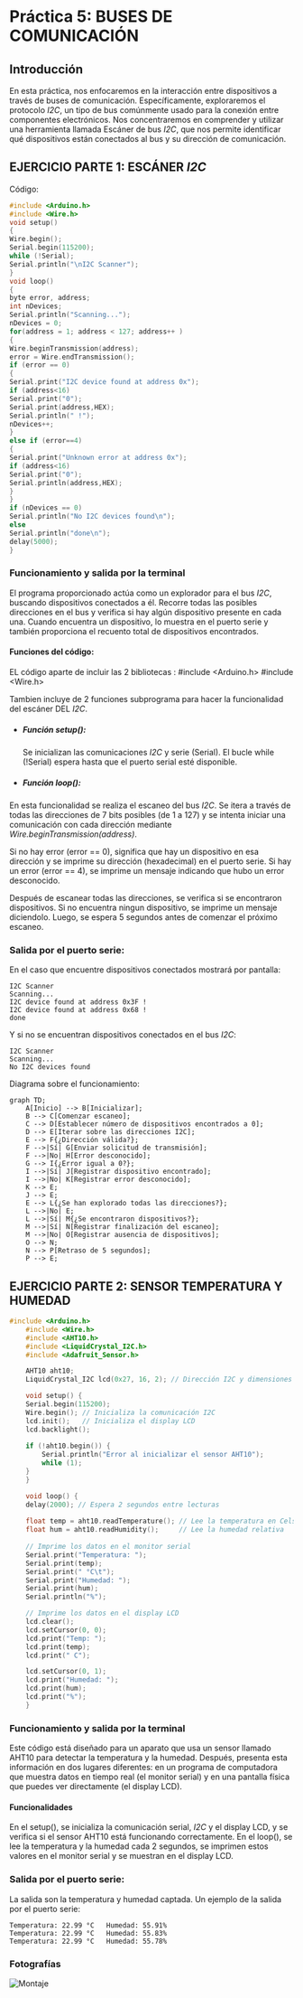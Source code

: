# Práctica 5: BUSES DE COMUNICACIÓN

## Introducción
En esta práctica, nos enfocaremos en la interacción entre dispositivos a través de buses de comunicación. 
Específicamente, exploraremos el protocolo *I2C*, un tipo de bus comúnmente usado para la conexión entre componentes electrónicos. Nos concentraremos en comprender y utilizar una herramienta llamada Escáner de bus *I2C*, que nos permite identificar qué dispositivos están conectados al bus y su dirección de comunicación.

## EJERCICIO PARTE 1: ESCÁNER *I2C*

Código:

```c++
#include <Arduino.h>
#include <Wire.h>
void setup()
{
Wire.begin();
Serial.begin(115200);
while (!Serial);
Serial.println("\nI2C Scanner");
}
void loop()
{
byte error, address;
int nDevices;
Serial.println("Scanning...");
nDevices = 0;
for(address = 1; address < 127; address++ )
{
Wire.beginTransmission(address);
error = Wire.endTransmission();
if (error == 0)
{
Serial.print("I2C device found at address 0x");
if (address<16)
Serial.print("0");
Serial.print(address,HEX);
Serial.println(" !");
nDevices++;
}
else if (error==4)
{
Serial.print("Unknown error at address 0x");
if (address<16)
Serial.print("0");
Serial.println(address,HEX);
}
}
if (nDevices == 0)
Serial.println("No I2C devices found\n");
else
Serial.println("done\n");
delay(5000);
}

```
### Funcionamiento y salida por la terminal 
El programa proporcionado actúa como un explorador para el bus *I2C*, buscando dispositivos conectados a él. Recorre todas las posibles direcciones en el bus y verifica si hay algún dispositivo presente en cada una. Cuando encuentra un dispositivo, lo muestra en el puerto serie y también proporciona el recuento total de dispositivos encontrados.

#### Funciones del código:
EL código aparte de incluir las 2 bibliotecas : 
#include <Arduino.h>
#include <Wire.h>

Tambien incluye de 2 funciones subprograma para hacer la funcionalidad del escáner DEL *I2C*.

- ##### *Función setup():*
  Se inicializan las comunicaciones *I2C* y serie (Serial). El bucle while (!Serial) espera hasta que el puerto serial esté disponible.
  
- ##### *Función loop():*
 En esta funcionalidad se realiza el escaneo del bus *I2C*. Se itera a través de todas las direcciones de 7 bits posibles (de 1 a 127) y se intenta iniciar una comunicación con cada dirección mediante *Wire.beginTransmission(address)*. 
 
 Si no hay error (error == 0), significa que hay un dispositivo en esa dirección y se imprime su dirección (hexadecimal) en el puerto serie. 
 Si hay un error (error == 4), se imprime un mensaje indicando que hubo un error desconocido.
 
Después de escanear todas las direcciones, se verifica si se encontraron dispositivos. Si no encuentra ningun dispositivo, se imprime un mensaje diciendolo. Luego, se espera 5 segundos antes de comenzar el próximo escaneo.
  
### Salida por el puerto serie:

En el caso que encuentre dispositivos conectados mostrará por pantalla:
```
I2C Scanner
Scanning...
I2C device found at address 0x3F !
I2C device found at address 0x68 !
done
```

Y si no se encuentran dispositivos conectados en el bus *I2C*:
```
I2C Scanner
Scanning...
No I2C devices found
```

Diagrama sobre el funcionamiento:
```mermaid
graph TD;
    A[Inicio] --> B[Inicializar];
    B --> C[Comenzar escaneo];
    C --> D[Establecer número de dispositivos encontrados a 0];
    D --> E[Iterar sobre las direcciones I2C];
    E --> F{¿Dirección válida?};
    F -->|Sí| G[Enviar solicitud de transmisión];
    F -->|No| H[Error desconocido];
    G --> I{¿Error igual a 0?};
    I -->|Sí| J[Registrar dispositivo encontrado];
    I -->|No| K[Registrar error desconocido];
    K --> E;
    J --> E;
    E --> L{¿Se han explorado todas las direcciones?};
    L -->|No| E;
    L -->|Sí| M{¿Se encontraron dispositivos?};
    M -->|Sí| N[Registrar finalización del escaneo];
    M -->|No| O[Registrar ausencia de dispositivos];
    O --> N;
    N --> P[Retraso de 5 segundos];
    P --> E;
```

## EJERCICIO PARTE 2: SENSOR TEMPERATURA Y HUMEDAD
```c++
#include <Arduino.h>
    #include <Wire.h>
    #include <AHT10.h>
    #include <LiquidCrystal_I2C.h>
    #include <Adafruit_Sensor.h>

    AHT10 aht10;
    LiquidCrystal_I2C lcd(0x27, 16, 2); // Dirección I2C y dimensiones del display LCD

    void setup() {
    Serial.begin(115200);
    Wire.begin(); // Inicializa la comunicación I2C
    lcd.init();   // Inicializa el display LCD
    lcd.backlight();
    
    if (!aht10.begin()) {
        Serial.println("Error al inicializar el sensor AHT10");
        while (1);
    }
    }

    void loop() {
    delay(2000); // Espera 2 segundos entre lecturas
    
    float temp = aht10.readTemperature(); // Lee la temperatura en Celsius
    float hum = aht10.readHumidity();     // Lee la humedad relativa
    
    // Imprime los datos en el monitor serial
    Serial.print("Temperatura: ");
    Serial.print(temp);
    Serial.print(" °C\t");
    Serial.print("Humedad: ");
    Serial.print(hum);
    Serial.println("%");

    // Imprime los datos en el display LCD
    lcd.clear();
    lcd.setCursor(0, 0);
    lcd.print("Temp: ");
    lcd.print(temp);
    lcd.print(" C");

    lcd.setCursor(0, 1);
    lcd.print("Humedad: ");
    lcd.print(hum);
    lcd.print("%");
    }
```

### Funcionamiento y salida por la terminal 
Este código está diseñado para un aparato que usa un sensor llamado AHT10 para detectar la temperatura y la humedad. Después, presenta esta información en dos lugares diferentes: en un programa de computadora que muestra datos en tiempo real (el monitor serial) y en una pantalla física que puedes ver directamente (el display LCD).

#### Funcionalidades

En el setup(), se inicializa la comunicación serial, *I2C* y el display LCD, y se verifica si el sensor AHT10 está funcionando correctamente.
En el loop(), se lee la temperatura y la humedad cada 2 segundos, se imprimen estos valores en el monitor serial y se muestran en el display LCD.

### Salida por el puerto serie:

La salida son la temperatura y humedad captada.
Un ejemplo de la salida por el puerto serie:

```
Temperatura: 22.99 °C   Humedad: 55.91%
Temperatura: 22.99 °C   Humedad: 55.83%
Temperatura: 22.99 °C   Humedad: 55.78%
```

### Fotografías
![Montaje](https://github.com/Marti402/Practica5/blob/main/Ilustracio.jpg)

